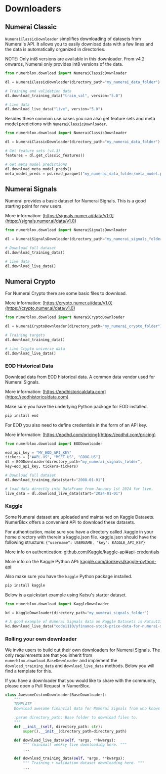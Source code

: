 # Downloaders

## Numerai Classic

`NumeraiClassicDownloader` simplifies downloading of datasets from Numerai's API. It allows you to easily download data with a few lines and the data is automatically organized in directories.

NOTE: Only int8 versions are available in this downloader. From v4.2 onwards, Numerai only provides int8 versions of the data.

```py
from numerblox.download import NumeraiClassicDownloader

dl = NumeraiClassicDownloader(directory_path="my_numerai_data_folder")

# Training and validation data
dl.download_training_data("train_val", version="5.0")

# Live data 
dl.download_live_data("live", version="5.0")
```

Besides these common use cases you can also get feature sets and meta model predictions with `NumeraiClassicDownloader`. 

```py
from numerblox.download import NumeraiClassicDownloader

dl = NumeraiClassicDownloader(directory_path="my_numerai_data_folder")

# Get feature sets (v4.3)
features = dl.get_classic_features()

# Get meta model predictions
dl.download_meta_model_preds()
meta_model_preds = pd.read_parquet("my_numerai_data_folder/meta_model.parquet")
```

## Numerai Signals

Numerai provides a basic dataset for Numerai Signals. This is a good starting point for new users.

More information: [https://signals.numer.ai/data/v1.0](https://signals.numer.ai/data/v1.0)

```py
from numerblox.download import NumeraiSignalsDownloader

dl = NumeraiSignalsDownloader(directory_path="my_numerai_signals_folder")

# Download full dataset
dl.download_training_data()

# Live data
dl.download_live_data()
```

## Numerai Crypto

For Numerai Crypto there are some basic files to download.

More information: [https://crypto.numer.ai/data/v1.0](https://crypto.numer.ai/data/v1.0)

```py
from numerblox.download import NumeraiCryptoDownloader

dl = NumeraiCryptoDownloader(directory_path="my_numerai_crypto_folder")

# Training targets
dl.download_training_data()

# Live Crypto universe data
dl.download_live_data()
```

### EOD Historical Data

Download data from EOD historical data. A common data vendor used for Numerai Signals. 

More information: [https://eodhistoricaldata.com](https://eodhistoricaldata.com)


Make sure you have the underlying Python package for EOD installed.

```bash
pip install eod
```

For EOD you also need to define credentials in the form of an API key.

More information: [https://eodhd.com/pricing](https://eodhd.com/pricing)

```py
from numerblox.download import EODDownloader

eod_api_key = "MY_EOD_API_KEY"
tickers = ["AAPL.US", "MSFT.US", "GOOG.US"]
dl = EODDownloader(directory_path="my_numerai_signals_folder",
key=eod_api_key, tickers=tickers)

# Download full dataset
dl.download_training_data(start="2008-01-01")

# load data directly into DataFrame from January 1st 2024 for live.
live_data = dl.download_live_data(start="2024-01-01")
```

### Kaggle

Some Numerai dataset are uploaded and maintained on Kaggle Datasets. NumerBlox offers a convenient API to download these datasets.

For authentication, make sure you have a directory called .kaggle in your home directory
with therein a kaggle.json file. kaggle.json should have the following structure:
`{"username": USERNAME, "key": KAGGLE_API_KEY}`

More info on authentication: [github.com/Kaggle/kaggle-api#api-credentials](https://github.com/Kaggle/kaggle-api#api-credentials)

More info on the Kaggle Python API: [kaggle.com/donkeys/kaggle-python-api](https://kaggle.com/donkeys/kaggle-python-api)

Also make sure you have the `kaggle` Python package installed.

```bash
pip install kaggle
```

Below is a quickstart example using Katsu's starter dataset.

```py
from numerblox.download import KaggleDownloader

kd = KaggleDownloader(directory_path="my_numerai_signals_folder")

# A good example of Numerai Signals data on Kaggle Datasets is Katsu1110's yfinance price dataset.
kd.download_live_data("code1110/yfinance-stock-price-data-for-numerai-signals")
```

### Rolling your own downloader

We invite users to build out their own downloaders for Numerai Signals. The only requirements are that you inherit from `numerblox.download.BaseDownloader` and implement the `download_training_data` and `download_live_data` methods. Below you will find a template for this.

If you have a downloader that you would like to share with the community, please open a Pull Request in NumerBlox.

```py
class AwesomeCustomDownloader(BaseDownloader):
    """
    TEMPLATE -
    Download awesome financial data for Numerai Signals from who knows where.

    :param directory_path: Base folder to download files to.
    """
    def __init__(self, directory_path: str):
        super().__init__(directory_path=directory_path)

    def download_live_data(self, *args, **kwargs):
        """ (minimal) weekly live downloading here. """
        ...

    def download_training_data(self, *args, **kwargs):
        """ Training + validation dataset downloading here. """
        ...

```







